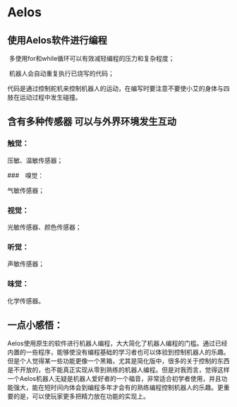 # Aelos

## 使用Aelos软件进行编程

​		多使用for和while循环可以有效减轻编程的压力和复杂程度；

​		机器人会自动重复执行已烧写的代码；

​		代码是通过控制舵机来控制机器人的运动，在编写时要注意不要使小艾的身体与四肢在运动过程中发生碰撞。

## 含有多种传感器 可以与外界环境发生互动

### 触觉：

压敏、温敏传感器；

###　嗅觉：

气敏传感器；

### 视觉：

光敏传感器、颜色传感器；

### 听觉：

声敏传感器；

### 味觉：

化学传感器。

## 一点小感悟：

Aelos使用原生的软件进行机器人编程，大大简化了机器人编程的门槛。通过已经内置的一些程序，能够使没有编程基础的学习者也可以体验到控制机器人的乐趣。但是个人觉得某一些功能更像一个黑箱，尤其是简化版中，很多的关于控制的东西是不开放的，也不能真正实现从零到熟练的机器人编程。但是对我而言，觉得这样一个Aelos机器人无疑是机器人爱好者的一个福音，非常适合初学者使用，并且功能强大，能在短时间内体会到编程多年才会有的熟练编程控制机器人的乐趣。更重要的是，可以使玩家更多把精力放在功能的实现上。


